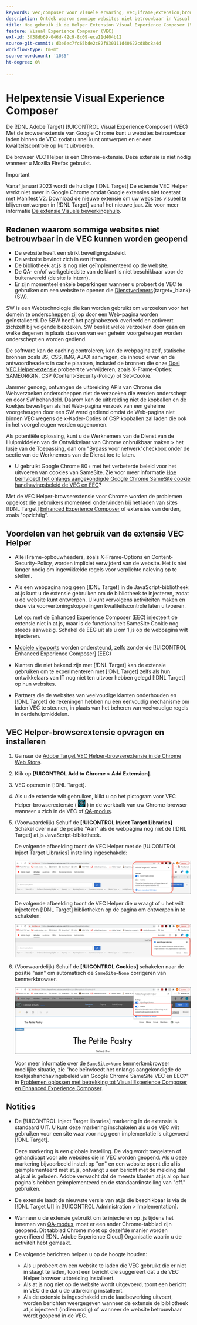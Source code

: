 ```yaml
---
keywords: vec;composer voor visuele ervaring; vec;iframe;extension;browser
description: Ontdek waarom sommige websites niet betrouwbaar in Visual Experience Composer (VEC) zouden kunnen openen. Met de VEC Helper-browserextensie kunt u websites betrouwbaar laden binnen de VEC.
title: Hoe gebruik ik de Helper Extension Visual Experience Composer (VEC)?
feature: Visual Experience Composer (VEC)
exl-id: 3f38db69-046d-42c9-8c09-eca11d404b12
source-git-commit: d3e6ec7fc65bde2c82f830111d40622cd8bc8a4d
workflow-type: tm+mt
source-wordcount: '1035'
ht-degree: 0%

---
```


# Helpextensie Visual Experience Composer

De [!DNL Adobe Target] [!UICONTROL Visual Experience Composer] (VEC) Met de browserextensie van Google Chrome kunt u websites betrouwbaar laden binnen de VEC zodat u snel kunt ontwerpen en er een kwaliteitscontrole op kunt uitvoeren.

De browser VEC Helper is een Chrome-extensie. Deze extensie is niet nodig wanneer u Mozilla Firefox gebruikt.

>[!IMPORTANT]
>
>Vanaf januari 2023 wordt de huidige [!DNL Target] De extensie VEC Helper werkt niet meer in Google Chrome omdat Google extensies niet toestaat met Manifest V2. Download de nieuwe extensie om uw websites visueel te blijven ontwerpen in [!DNL Target] vanaf het nieuwe jaar. Zie voor meer informatie [De extensie Visuele bewerkingshulp](/help/main/c-experiences/c-visual-experience-composer/r-troubleshoot-composer/visual-editing-helper-extension).

## Redenen waarom sommige websites niet betrouwbaar in de VEC kunnen worden geopend

* De website heeft een strikt beveiligingsbeleid.
* De website bevindt zich in een iframe.
* De bibliotheek at.js is nog niet geïmplementeerd op de website.
* De QA- en/of werkgebiedsite van de klant is niet beschikbaar voor de buitenwereld (de site is intern).
* Er zijn momenteel enkele beperkingen wanneer u probeert de VEC te gebruiken om een website te openen die [Dienstverleners](https://developer.mozilla.org/en-US/docs/Web/API/Service_Worker_API){target=_blank} (SW).

SW is een Webtechnologie die kan worden gebruikt om verzoeken voor het domein te onderscheppen zij op door een Web-pagina worden geïnstalleerd. De SBW heeft het paginabezoek overleefd en activeert zichzelf bij volgende bezoeken. SW beslist welke verzoeken door gaan en welke degenen in plaats daarvan van een geheim voorgeheugen worden onderschept en worden gediend.

De software kan de caching controleren; kan de webpagina zelf, statische bronnen zoals JS, CSS, IMG, AJAX aanvragen, de inhoud ervan en de antwoordheaders in cache plaatsen, inclusief de bronnen die onze [Doel VEC Helper-extensie](/help/main/c-experiences/c-visual-experience-composer/r-troubleshoot-composer/vec-helper-browser-extension.md) probeert te verwijderen, zoals X-Frame-Opties: SAMEORIGIN, CSP (Content-Security-Policy) of Set-Cookie.

Jammer genoeg, ontvangen de uitbreiding APIs van Chrome die Webverzoeken onderscheppen niet de verzoeken die werden onderschept en door SW behandeld. Daarom kan de uitbreiding niet de kopballen en de koekjes bevestigen als het Web-pagina verzoek van een geheime voorgeheugen door een SW werd gediend omdat de Web-pagina niet binnen VEC wegens de x-Kader-Opties of CSP kopballen zal laden die ook in het voorgeheugen werden opgenomen.

Als potentiële oplossing, kunt u de Werknemers van de Dienst van de Hulpmiddelen van de Ontwikkelaar van Chrome onbruikbaar maken > het lusje van de Toepassing, dan om &quot;Bypass voor netwerk&quot;checkbox onder de sectie van de Werknemers van de Dienst toe te laten.

* U gebruikt Google Chrome 80+ met het verbeterde beleid voor het uitvoeren van cookies van SameSite. Zie voor meer informatie [Hoe beïnvloedt het onlangs aangekondigde Google Chrome SameSite cookie handhavingsbeleid de VEC en EEC](/help/main/c-experiences/c-visual-experience-composer/r-troubleshoot-composer/issues-related-to-the-visual-experience-composer-vec-and-enhanced-experience-composer-eec.md#samesite)?

Met de VEC Helper-browserextensie voor Chrome worden de problemen opgelost die gebruikers momenteel ondervinden bij het laden van sites [!DNL Target] [Enhanced Experience Composer](/help/main/administrating-target/visual-experience-composer-set-up.md#eec) of extensies van derden, zoals &quot;opzichtig&quot;.

## Voordelen van het gebruik van de extensie VEC Helper

* Alle iFrame-opbouwheaders, zoals X-Frame-Options en Content-Security-Policy, worden impliciet verwijderd van de website. Het is niet langer nodig om ingewikkelde regels voor verplichte naleving op te stellen.
* Als een webpagina nog geen [!DNL Target] in de JavaScript-bibliotheek at.js kunt u de extensie gebruiken om de bibliotheek te injecteren, zodat u de website kunt ontwerpen. U kunt vervolgens activiteiten maken en deze via voorvertoningskoppelingen kwaliteitscontrole laten uitvoeren.

   Let op: met de Enhanced Experience Composer (EEC) injecteert de extensie niet in at.js, maar is de functionaliteit SameSite Cookie nog steeds aanwezig. Schakel de EEG uit als u om 1.js op de webpagina wilt injecteren.

* [Mobiele viewports](/help/main/c-experiences/c-visual-experience-composer/mobile-viewports.md) worden ondersteund, zelfs zonder de [!UICONTROL Enhanced Experience Composer] (EEG)
* Klanten die niet bekend zijn met [!DNL Target] kan de extensie gebruiken om te experimenteren met [!DNL Target] zelfs als hun ontwikkelaars van IT nog niet ten uitvoer hebben gelegd [!DNL Target] op hun websites.
* Partners die de websites van veelvoudige klanten onderhouden en [!DNL Target] de rekeningen hebben nu één eenvoudig mechanisme om laden VEC te steunen, in plaats van het beheren van veelvoudige regels in derdehulpmiddelen.

## VEC Helper-browserextensie opvragen en installeren

1. Ga naar de [Adobe Target VEC Helper-browserextensie in de Chrome Web Store](https://chrome.google.com/webstore/detail/adobe-target-vec-helper/ggjpideecfnbipkacplkhhaflkdjagak).
1. Klik op **[!UICONTROL Add to Chrome > Add Extension]**.
1. VEC openen in [!DNL Target].
1. Als u de extensie wilt gebruiken, klikt u op het pictogram voor VEC Helper-browserextensie ( ![VEC Helper-pictogram](/help/main/c-experiences/c-visual-experience-composer/r-troubleshoot-composer/assets/vec-help-extension.png) ) in de werkbalk van uw Chrome-browser wanneer u zich in de VEC of [QA-modus](/help/main/c-activities/c-activity-qa/activity-qa.md).
1. (Voorwaardelijk) Schuif de **[!UICONTROL Inject Target Libraries]** Schakel over naar de positie &quot;Aan&quot; als de webpagina nog niet de [!DNL Target] at.js JavaScript-bibliotheek.

   De volgende afbeelding toont de VEC Helper met de [!UICONTROL Inject Target Libraries] instelling ingeschakeld:

   ![VEC-helper 1](/help/main/c-experiences/c-visual-experience-composer/r-troubleshoot-composer/assets/vec-help-extension-1.png)

   De volgende afbeelding toont de VEC Helper die u vraagt of u het wilt injecteren [!DNL Target] bibliotheken op de pagina om ontwerpen in te schakelen:

   ![VEC-helper 2](/help/main/c-experiences/c-visual-experience-composer/r-troubleshoot-composer/assets/vec-helper.png)

1. (Voorwaardelijk) Schuif de **[!UICONTROL Cookies]** schakelen naar de positie &quot;aan&quot; om automatisch de `SameSite=None` corrigeren van kenmerkbrowser.

   ![Kookies in de VEC helperuitbreiding](/help/main/c-experiences/c-visual-experience-composer/r-troubleshoot-composer/assets/cookies-vec-helper.png)

   Voor meer informatie over de `SameSite=None` kenmerkenbrowser moeilijke situatie, zie &quot;hoe beïnvloedt het onlangs aangekondigde de koekjeshandhavingsbeleid van Google Chrome SameSite VEC en EEC?&quot; in [Problemen oplossen met betrekking tot Visual Experience Composer en Enhanced Experience Composer](/help/main/c-experiences/c-visual-experience-composer/r-troubleshoot-composer/issues-related-to-the-visual-experience-composer-vec-and-enhanced-experience-composer-eec.md#samesite).

## Notities

* De [!UICONTROL Inject Target libraries] markering in de extensie is standaard UIT. U kunt deze markering inschakelen als u de VEC wilt gebruiken voor een site waarvoor nog geen implementatie is uitgevoerd [!DNL Target].

   Deze markering is een globale instelling. De vlag wordt toegelaten of gehandicapt voor alle websites die in VEC worden geopend. Als u deze markering bijvoorbeeld instelt op &quot;on&quot; en een website opent die al is geïmplementeerd met at.js, ontvangt u een bericht met de melding dat at.js al is geladen. Adobe verwacht dat de meeste klanten at.js al op hun pagina&#39;s hebben geïmplementeerd en de standaardinstelling van &quot;off.&quot; gebruiken.

* De extensie laadt de nieuwste versie van at.js die beschikbaar is via de [!DNL Target UI] in [!UICONTROL Administration > Implementation].
* Wanneer u de extensie gebruikt om te injecteren op .js tijdens het innemen van [QA-modus](/help/main/c-activities/c-activity-qa/activity-qa.md), moet er een ander Chrome-tabblad zijn geopend. Dit tabblad Chrome moet op dezelfde manier worden geverifieerd [!DNL Adobe Experience Cloud] Organisatie waarin u de activiteit hebt gemaakt.
* De volgende berichten helpen u op de hoogte houden:

   * Als u probeert om een website te laden die VEC gebruikt die er niet in slaagt te laden, toont een bericht die suggereert dat u de VEC Helper browser uitbreiding installeert.
   * Als at.js nog niet op de website wordt uitgevoerd, toont een bericht in VEC die dat u de uitbreiding installeert.
   * Als de extensie is ingeschakeld en de laadbewerking uitvoert, worden berichten weergegeven wanneer de extensie de bibliotheek at.js injecteert (indien nodig) of wanneer de website betrouwbaar wordt geopend in de VEC.
